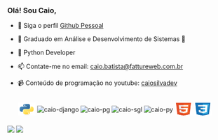 ### Olá! Sou Caio,
- 🔭 Siga o perfil [Github Pessoal](https://github.com/caiosilva97)
- 🔭 Graduado em Análise e Desenvolvimento de Sistemas 🚀
- 🌱 Python Developer
- 📫 Contate-me no email: caio.batista@fattureweb.com.br
- 📹 Conteúdo de programação no youtube: [caiosilvadev](https://www.youtube.com/@caiosilvadev)


          
  <div style="display: inline_block"><br>
  <img align="center" alt="caio-py" height="30" width="40" src="https://raw.githubusercontent.com/devicons/devicon/master/icons/python/python-original.svg">
  <img align="center" alt="caio-django" height="30" width="40" src="https://cdn.jsdelivr.net/gh/devicons/devicon/icons/django/django-plain.svg">
  <img align="center" alt="caio-pg" height="30" width="40" src="https://cdn.jsdelivr.net/gh/devicons/devicon/icons/postgresql/postgresql-original-wordmark.svg">
  <img align="center" alt="caio-sgl" height="30" width="40" src="https://cdn.jsdelivr.net/gh/devicons/devicon/icons/mysql/mysql-original-wordmark.svg">
      <img align="center" alt="caio-py" height="30" width="40" src="https://cdn.jsdelivr.net/npm/react-devicon@0.1.9/javascript/original/JavascriptOriginal.svg">
  <img align="center" alt="Rafa-HTML" height="30" width="40" src="https://raw.githubusercontent.com/devicons/devicon/master/icons/html5/html5-original.svg">
  <img align="center" alt="Rafa-CSS" height="30" width="40" src="https://raw.githubusercontent.com/devicons/devicon/master/icons/css3/css3-original.svg">
</div>
  
###
  
<div> 
  <a href="https://www.instagram.com/caiocslv/" target="_blank"><img src="https://img.shields.io/badge/-Instagram-%23E4405F?style=for-the-badge&logo=instagram&logoColor=white" target="_blank"></a>
  <a href="https://www.linkedin.com/in/caiosilva97/
" target="_blank"><img src="https://img.shields.io/badge/-LinkedIn-%230077B5?style=for-the-badge&logo=linkedin&logoColor=white" target="_blank"></a> 
</div>
